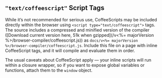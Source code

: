 ## `"text/coffeescript"` Script Tags

While it’s not recommended for serious use, CoffeeScripts may be included directly within the browser using `<script type="text/coffeescript">` tags. The source includes a compressed and minified version of the compiler ([Download current version here, 51k when gzipped](/v<%= majorVersion %>/browser-compiler/coffeescript.js)) as `docs/v<%= majorVersion %>/browser-compiler/coffeescript.js`. Include this file on a page with inline CoffeeScript tags, and it will compile and evaluate them in order.

The usual caveats about CoffeeScript apply — your inline scripts will run within a closure wrapper, so if you want to expose global variables or functions, attach them to the `window` object.
